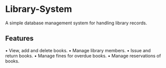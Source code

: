 # Library-System

A simple database management system for handling library records.

## Features
 •	View, add and delete books.
 •	Manage library members.
 •	Issue and return books.
 •	Manage fines for overdue books.
 •	Manage reservations of books.

